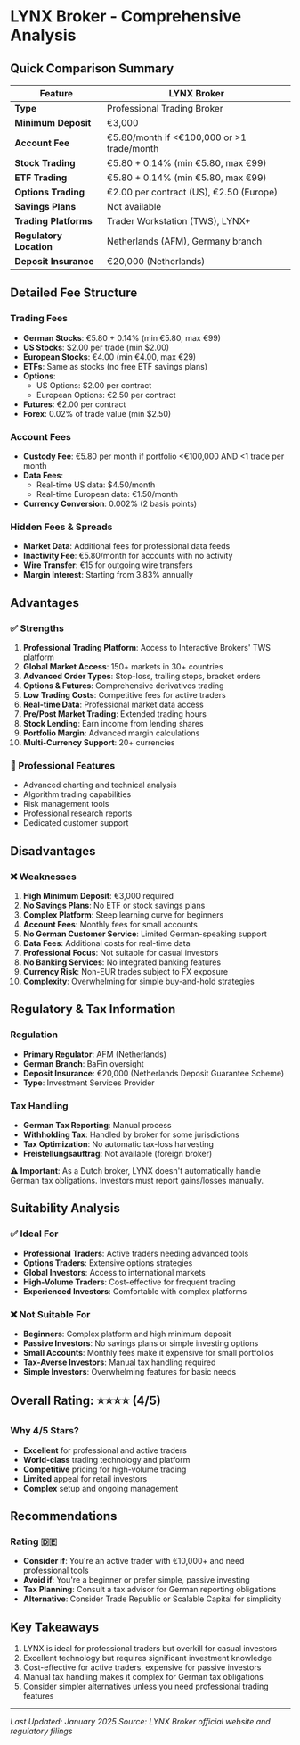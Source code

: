 # LYNX Broker - Comprehensive Analysis

## Quick Comparison Summary

| Feature | LYNX Broker |
|---------|-------------|
| **Type** | Professional Trading Broker |
| **Minimum Deposit** | €3,000 |
| **Account Fee** | €5.80/month if <€100,000 or >1 trade/month |
| **Stock Trading** | €5.80 + 0.14% (min €5.80, max €99) |
| **ETF Trading** | €5.80 + 0.14% (min €5.80, max €99) |
| **Options Trading** | €2.00 per contract (US), €2.50 (Europe) |
| **Savings Plans** | Not available |
| **Trading Platforms** | Trader Workstation (TWS), LYNX+ |
| **Regulatory Location** | Netherlands (AFM), Germany branch |
| **Deposit Insurance** | €20,000 (Netherlands) |

## Detailed Fee Structure

### Trading Fees
- **German Stocks**: €5.80 + 0.14% (min €5.80, max €99)
- **US Stocks**: $2.00 per trade (min $2.00)
- **European Stocks**: €4.00 (min €4.00, max €29)
- **ETFs**: Same as stocks (no free ETF savings plans)
- **Options**: 
  - US Options: $2.00 per contract
  - European Options: €2.50 per contract
- **Futures**: €2.00 per contract
- **Forex**: 0.02% of trade value (min $2.50)

### Account Fees
- **Custody Fee**: €5.80 per month if portfolio <€100,000 AND <1 trade per month
- **Data Fees**: 
  - Real-time US data: $4.50/month
  - Real-time European data: €1.50/month
- **Currency Conversion**: 0.002% (2 basis points)

### Hidden Fees & Spreads
- **Market Data**: Additional fees for professional data feeds
- **Inactivity Fee**: €5.80/month for accounts with no activity
- **Wire Transfer**: €15 for outgoing wire transfers
- **Margin Interest**: Starting from 3.83% annually

## Advantages

### ✅ Strengths
1. **Professional Trading Platform**: Access to Interactive Brokers' TWS platform
2. **Global Market Access**: 150+ markets in 30+ countries
3. **Advanced Order Types**: Stop-loss, trailing stops, bracket orders
4. **Options & Futures**: Comprehensive derivatives trading
5. **Low Trading Costs**: Competitive fees for active traders
6. **Real-time Data**: Professional market data access
7. **Pre/Post Market Trading**: Extended trading hours
8. **Stock Lending**: Earn income from lending shares
9. **Portfolio Margin**: Advanced margin calculations
10. **Multi-Currency Support**: 20+ currencies

### 🔧 Professional Features
- Advanced charting and technical analysis
- Algorithm trading capabilities
- Risk management tools
- Professional research reports
- Dedicated customer support

## Disadvantages

### ❌ Weaknesses
1. **High Minimum Deposit**: €3,000 required
2. **No Savings Plans**: No ETF or stock savings plans
3. **Complex Platform**: Steep learning curve for beginners
4. **Account Fees**: Monthly fees for small accounts
5. **No German Customer Service**: Limited German-speaking support
6. **Data Fees**: Additional costs for real-time data
7. **Professional Focus**: Not suitable for casual investors
8. **No Banking Services**: No integrated banking features
9. **Currency Risk**: Non-EUR trades subject to FX exposure
10. **Complexity**: Overwhelming for simple buy-and-hold strategies

## Regulatory & Tax Information

### Regulation
- **Primary Regulator**: AFM (Netherlands)
- **German Branch**: BaFin oversight
- **Deposit Insurance**: €20,000 (Netherlands Deposit Guarantee Scheme)
- **Type**: Investment Services Provider

### Tax Handling
- **German Tax Reporting**: Manual process
- **Withholding Tax**: Handled by broker for some jurisdictions
- **Tax Optimization**: No automatic tax-loss harvesting
- **Freistellungsauftrag**: Not available (foreign broker)

⚠️ **Important**: As a Dutch broker, LYNX doesn't automatically handle German tax obligations. Investors must report gains/losses manually.

## Suitability Analysis

### ✅ Ideal For
- **Professional Traders**: Active traders needing advanced tools
- **Options Traders**: Extensive options strategies
- **Global Investors**: Access to international markets
- **High-Volume Traders**: Cost-effective for frequent trading
- **Experienced Investors**: Comfortable with complex platforms

### ❌ Not Suitable For
- **Beginners**: Complex platform and high minimum deposit
- **Passive Investors**: No savings plans or simple investing options
- **Small Accounts**: Monthly fees make it expensive for small portfolios
- **Tax-Averse Investors**: Manual tax handling required
- **Simple Investors**: Overwhelming features for basic needs

## Overall Rating: ⭐⭐⭐⭐ (4/5)

### Why 4/5 Stars?
- **Excellent** for professional and active traders
- **World-class** trading technology and platform
- **Competitive** pricing for high-volume trading
- **Limited** appeal for retail investors
- **Complex** setup and ongoing management

## Recommendations

### Rating 🇩🇪
- **Consider if**: You're an active trader with €10,000+ and need professional tools
- **Avoid if**: You're a beginner or prefer simple, passive investing
- **Tax Planning**: Consult a tax advisor for German reporting obligations
- **Alternative**: Consider Trade Republic or Scalable Capital for simplicity

## Key Takeaways
1. LYNX is ideal for professional traders but overkill for casual investors
2. Excellent technology but requires significant investment knowledge
3. Cost-effective for active traders, expensive for passive investors
4. Manual tax handling makes it complex for German tax obligations
5. Consider simpler alternatives unless you need professional trading features

---
*Last Updated: January 2025*
*Source: LYNX Broker official website and regulatory filings*
